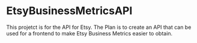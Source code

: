 # EtsyBusinessMetricsAPI
This projetct is for the API for Etsy. The Plan is to create an API that can be used for a frontend to make Etsy Business Metrics easier to obtain.

